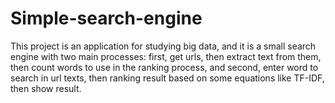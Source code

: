# Simple-search-engine
This project is an application for studying big data, and it is a small search engine with two main processes: first, get urls, then extract text from them, then count words to use in the ranking process, and second, enter word to search in url texts, then ranking result based on some equations like TF-IDF, then show result.
